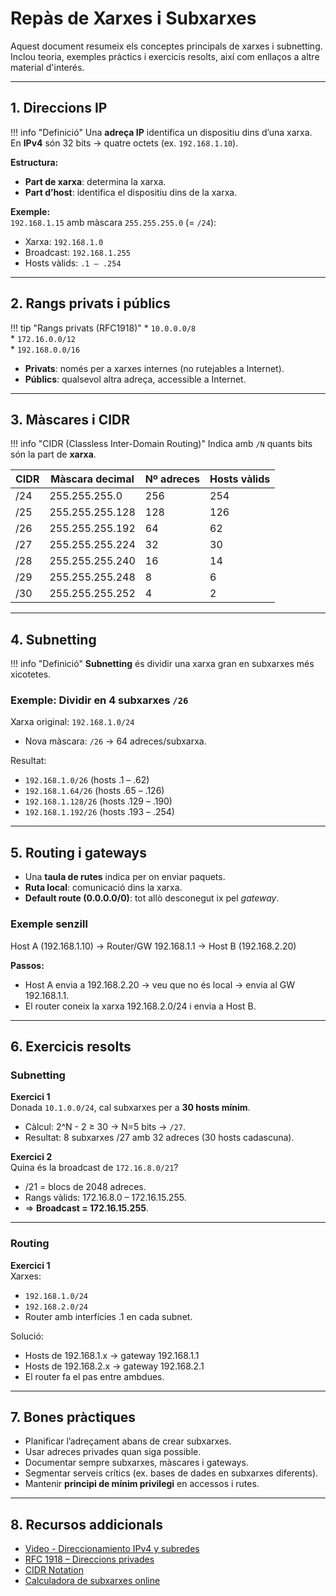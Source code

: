 # Repàs de Xarxes i Subxarxes

Aquest document resumeix els conceptes principals de xarxes i subnetting.  
Inclou teoria, exemples pràctics i exercicis resolts, així com enllaços a altre material d'interés.

---

## 1. Direccions IP

!!! info "Definició"
    Una **adreça IP** identifica un dispositiu dins d’una xarxa.  
    En **IPv4** són 32 bits → quatre octets (ex. `192.168.1.10`).

**Estructura:**

- **Part de xarxa**: determina la xarxa.  
- **Part d’host**: identifica el dispositiu dins de la xarxa.  

**Exemple:**  
`192.168.1.15` amb màscara `255.255.255.0` (= `/24`):

- Xarxa: `192.168.1.0`  
- Broadcast: `192.168.1.255`  
- Hosts vàlids: `.1 – .254`

---

## 2. Rangs privats i públics

!!! tip "Rangs privats (RFC1918)"
    * `10.0.0.0/8`  
    * `172.16.0.0/12`  
    * `192.168.0.0/16`

- **Privats**: només per a xarxes internes (no rutejables a Internet).  
- **Públics**: qualsevol altra adreça, accessible a Internet.  

---

## 3. Màscares i CIDR

!!! info "CIDR (Classless Inter-Domain Routing)"
    Indica amb `/N` quants bits són la part de **xarxa**.

| CIDR | Màscara decimal   | Nº adreces | Hosts vàlids |
|------|------------------|------------|--------------|
| /24  | 255.255.255.0    | 256        | 254          |
| /25  | 255.255.255.128  | 128        | 126          |
| /26  | 255.255.255.192  | 64         | 62           |
| /27  | 255.255.255.224  | 32         | 30           |
| /28  | 255.255.255.240  | 16         | 14           |
| /29  | 255.255.255.248  | 8          | 6            |
| /30  | 255.255.255.252  | 4          | 2            |

---

## 4. Subnetting

!!! info "Definició"
    **Subnetting** és dividir una xarxa gran en subxarxes més xicotetes.

### Exemple: Dividir en 4 subxarxes `/26`
Xarxa original: `192.168.1.0/24`  
- Nova màscara: `/26` → 64 adreces/subxarxa.  

Resultat:

- `192.168.1.0/26` (hosts .1 – .62)  
- `192.168.1.64/26` (hosts .65 – .126)  
- `192.168.1.128/26` (hosts .129 – .190)  
- `192.168.1.192/26` (hosts .193 – .254)

---

## 5. Routing i gateways

- Una **taula de rutes** indica per on enviar paquets.  
- **Ruta local**: comunicació dins la xarxa.  
- **Default route (0.0.0.0/0)**: tot allò desconegut ix pel *gateway*.  

### Exemple senzill

Host A (192.168.1.10) → Router/GW 192.168.1.1 → Host B (192.168.2.20)


**Passos:**

- Host A envia a 192.168.2.20 → veu que no és local → envia al GW 192.168.1.1.  
- El router coneix la xarxa 192.168.2.0/24 i envia a Host B.  

---

## 6. Exercicis resolts

### Subnetting

**Exercici 1**  
Donada `10.1.0.0/24`, cal subxarxes per a **30 hosts mínim**.  
- Càlcul: 2^N - 2 ≥ 30 → N=5 bits → `/27`.  
- Resultat: 8 subxarxes /27 amb 32 adreces (30 hosts cadascuna).

**Exercici 2**  
Quina és la broadcast de `172.16.8.0/21`?  
- /21 = blocs de 2048 adreces.  
- Rangs vàlids: 172.16.8.0 – 172.16.15.255.  
- ⇒ **Broadcast = 172.16.15.255**.

---

### Routing

**Exercici 1**  
Xarxes:  
- `192.168.1.0/24`  
- `192.168.2.0/24`  
- Router amb interfícies .1 en cada subnet.

Solució:  
- Hosts de 192.168.1.x → gateway 192.168.1.1  
- Hosts de 192.168.2.x → gateway 192.168.2.1  
- El router fa el pas entre ambdues.


---

## 7. Bones pràctiques

- Planificar l’adreçament abans de crear subxarxes.  
- Usar adreces privades quan siga possible.  
- Documentar sempre subxarxes, màscares i gateways.  
- Segmentar serveis crítics (ex. bases de dades en subxarxes diferents).  
- Mantenir **principi de mínim privilegi** en accessos i rutes.

---

## 8. Recursos addicionals

- [Video - Direccionamiento IPv4 y subredes](https://www.youtube.com/watch?v=SHbBso63X38)  
- [RFC 1918 – Direccions privades](https://datatracker.ietf.org/doc/html/rfc1918)  
- [CIDR Notation](https://en.wikipedia.org/wiki/CIDR_notation)  
- [Calculadora de subxarxes online](https://www.ipaddressguide.com/cidr)